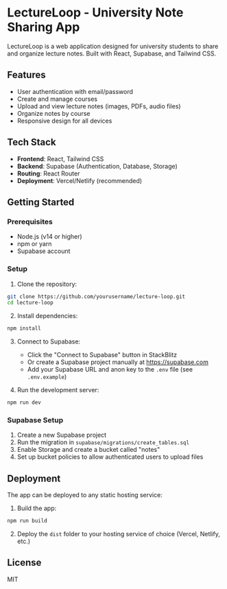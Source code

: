 # LectureLoop - University Note Sharing App

LectureLoop is a web application designed for university students to share and organize lecture notes. Built with React, Supabase, and Tailwind CSS.

## Features

- User authentication with email/password
- Create and manage courses
- Upload and view lecture notes (images, PDFs, audio files)
- Organize notes by course
- Responsive design for all devices

## Tech Stack

- **Frontend**: React, Tailwind CSS
- **Backend**: Supabase (Authentication, Database, Storage)
- **Routing**: React Router
- **Deployment**: Vercel/Netlify (recommended)

## Getting Started

### Prerequisites

- Node.js (v14 or higher)
- npm or yarn
- Supabase account

### Setup

1. Clone the repository:

```bash
git clone https://github.com/yourusername/lecture-loop.git
cd lecture-loop
```

2. Install dependencies:

```bash
npm install
```

3. Connect to Supabase:

   - Click the "Connect to Supabase" button in StackBlitz
   - Or create a Supabase project manually at https://supabase.com
   - Add your Supabase URL and anon key to the `.env` file (see `.env.example`)

4. Run the development server:

```bash
npm run dev
```

### Supabase Setup

1. Create a new Supabase project
2. Run the migration in `supabase/migrations/create_tables.sql`
3. Enable Storage and create a bucket called "notes"
4. Set up bucket policies to allow authenticated users to upload files

## Deployment

The app can be deployed to any static hosting service:

1. Build the app:

```bash
npm run build
```

2. Deploy the `dist` folder to your hosting service of choice (Vercel, Netlify, etc.)

## License

MIT